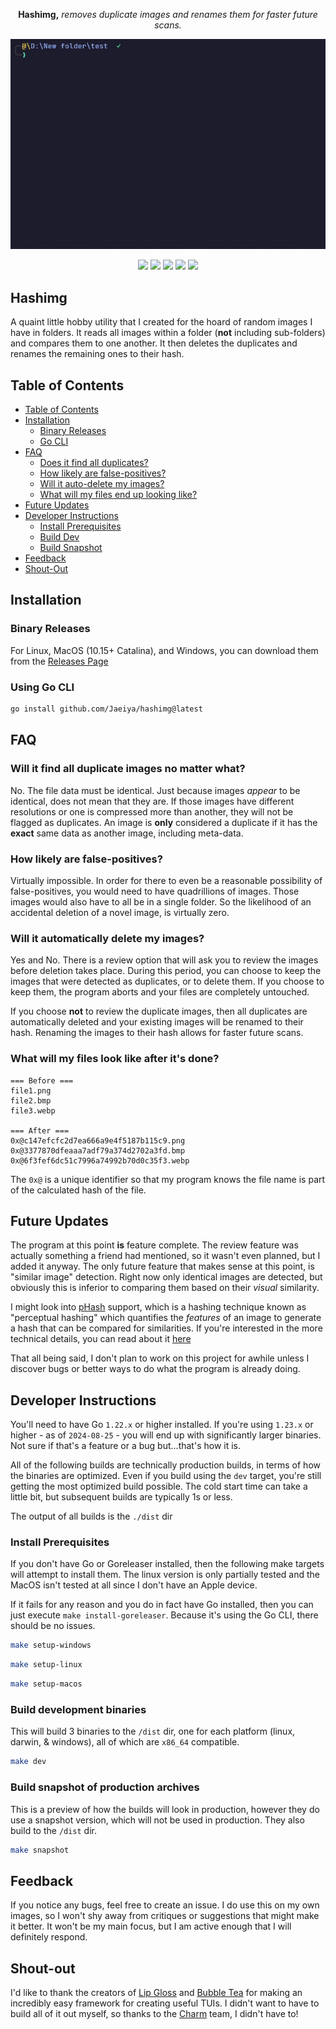 <p align="center">
<b>Hashimg,</b> <i>removes duplicate images and renames them for faster future scans.</i>
</p>

<p align="center">
   <img src="https://github.com/Jaeiya/hashimg/blob/1c5b3435dfede011f2f28e0f5d3d2907e1928e8d/demo/hashimg_demo.gif" alt="demo">
</p>

<p align="center">
   <a href="https://goreportcard.com/report/github.com/jaeiya/hashimg"><img src="https://goreportcard.com/badge/github.com/jaeiya/hashimg"></a>
   <a href="https://github.com/Jaeiya/hashimg/actions"><img src="https://img.shields.io/github/actions/workflow/status/jaeiya/hashimg/release.yml"></a>
   <a href="https://github.com/Jaeiya/hashimg/releases"><img src="https://img.shields.io/github/v/release/jaeiya/hashimg"></a>
   <a href="#"><img src="https://img.shields.io/github/go-mod/go-version/jaeiya/hashimg"></a>
   <a href="https://wakatime.com/@92eac300-9535-4747-a2e0-0cfb5d345c51/projects/csqjoyhxbl?start=2024-09-05&end=2024-09-11"><img src="https://wakatime.com/badge/user/92eac300-9535-4747-a2e0-0cfb5d345c51/project/bb183dcc-4615-42c1-95f8-2395c879c3e3.svg"></a>

</p>

## Hashimg

A quaint little hobby utility that I created for the hoard of random images I have in folders. It
reads all images within a folder (**not** including sub-folders) and compares them to one another.
It then deletes the duplicates and renames the remaining ones to their hash.

## Table of Contents

- [Table of Contents](#table-of-contents)
- [Installation](#installation)
  - [Binary Releases](#binary-releases)
  - [Go CLI](#using-go-cli)
- [FAQ](#faq)
  - [Does it find all duplicates?](#will-it-find-all-duplicate-images-no-matter-what)
  - [How likely are false-positives?](#how-likely-are-false-positives)
  - [Will it auto-delete my images?](#will-it-automatically-delete-my-images)
  - [What will my files end up looking like?](#what-will-my-files-look-like-after-its-done)
- [Future Updates](#future-updates)
- [Developer Instructions](#developer-instructions)
  - [Install Prerequisites](#install-prerequisites)
  - [Build Dev](#build-development-binaries)
  - [Build Snapshot](#build-snapshot-of-production-archives)
- [Feedback](#feedback)
- [Shout-Out](#shout-out)

## Installation

### Binary Releases

For Linux, MacOS (10.15+ Catalina), and Windows, you can download them from the [Releases Page](https://github.com/Jaeiya/hashimg/releases)

### Using Go CLI

```bash
go install github.com/Jaeiya/hashimg@latest
```

## FAQ

### Will it find all duplicate images no matter what?

No. The file data must be identical. Just because images _appear_ to be identical, does not mean
that they are. If those images have different resolutions or one is compressed more than another,
they will not be flagged as duplicates. An image is **only** considered a duplicate if it has
the **exact** same data as another image, including meta-data.

### How likely are false-positives?

Virtually impossible. In order for there to even be a reasonable possibility of false-positives,
you would need to have quadrillions of images. Those images would also have to all be in
a single folder. So the likelihood of an accidental deletion of a novel image, is virtually zero.

### Will it automatically delete my images?

Yes and No. There is a review option that will ask you to review the images before deletion takes
place. During this period, you can choose to keep the images that were detected as duplicates,
or to delete them. If you choose to keep them, the program aborts and your files are completely
untouched.

If you choose **not** to review the duplicate images, then all duplicates are automatically deleted
and your existing images will be renamed to their hash. Renaming the images to their hash allows
for faster future scans.

### What will my files look like after it's done?

```
=== Before ===
file1.png
file2.bmp
file3.webp

=== After ===
0x@c147efcfc2d7ea666a9e4f5187b115c9.png
0x@3377870dfeaaa7adf79a374d2702a3fd.bmp
0x@6f3fef6dc51c7996a74992b70d0c35f3.webp
```

The `0x@` is a unique identifier so that my program knows the file name is part of the calculated
hash of the file.

## Future Updates

The program at this point **is** feature complete. The review feature was actually something a friend
had mentioned, so it wasn't even planned, but I added it anyway. The only future feature that makes
sense at this point, is "similar image" detection. Right now only identical images are detected,
but obviously this is inferior to comparing them based on their _visual_ similarity.

I might look into [pHash] support, which is a hashing technique known as "perceptual hashing"
which quantifies the _features_ of an image to generate a hash that can be compared for similarities.
If you're interested in the more technical details, you can read about it [here](https://www.hackerfactor.com/blog/index.php?/archives/432-Looks-Like-It.html)

That all being said, I don't plan to work on this project for awhile unless I discover bugs or better
ways to do what the program is already doing.

[pHash]: https://github.com/corona10/goimagehash

## Developer Instructions

You'll need to have Go `1.22.x` or higher installed. If you're using `1.23.x` or higher - as of
`2024-08-25` - you will end up with significantly larger binaries. Not sure if that's a feature
or a bug but...that's how it is.

All of the following builds are technically production builds, in terms of how the binaries are
optimized. Even if you build using the `dev` target, you're still getting the most optimized
build possible. The cold start time can take a little bit, but subsequent builds are typically
1s or less.

The output of all builds is the `./dist` dir

### Install Prerequisites

If you don't have Go or Goreleaser installed, then the following make targets will attempt to
install them. The linux version is only partially tested and the MacOS isn't tested at all
since I don't have an Apple device.

If it fails for any reason and you do in fact have Go installed, then you can just execute
`make install-goreleaser`. Because it's using the Go CLI, there should be no issues.

```bash
make setup-windows
```

```bash
make setup-linux
```

```bash
make setup-macos
```

### Build development binaries

This will build 3 binaries to the `/dist` dir, one for each platform (linux, darwin, & windows),
all of which are `x86_64` compatible.

```bash
make dev
```

### Build snapshot of production archives

This is a preview of how the builds will look in production, however they do use a snapshot
version, which will not be used in production. They also build to the `/dist` dir.

```bash
make snapshot
```

## Feedback

If you notice any bugs, feel free to create an issue. I do use this on my own images, so I won't shy
away from critiques or suggestions that might make it better. It won't be my main focus, but I am
active enough that I will definitely respond.

## Shout-out

I'd like to thank the creators of [Lip Gloss] and [Bubble Tea] for making an incredibly easy framework
for creating useful TUIs. I didn't want to have to build all of it out myself, so thanks to the
[Charm] team, I didn't have to!

[Releases]: https://github.com/Jaeiya/hashimg/releases
[Lip Gloss]: https://github.com/charmbracelet/lipgloss
[Bubble Tea]: https://github.com/charmbracelet/bubbletea
[Charm]: https://charm.sh
